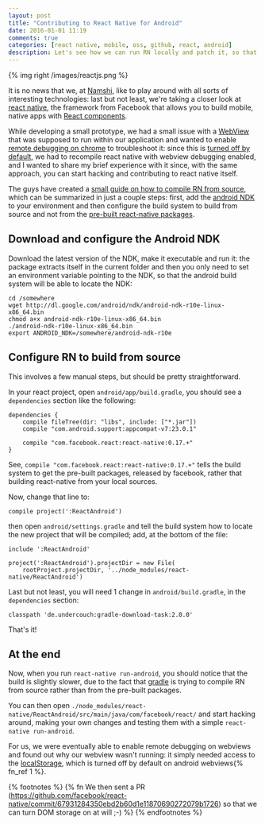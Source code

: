 ```yaml
---
layout: post
title: "Contributing to React Native for Android"
date: 2016-01-01 11:19
comments: true
categories: [react native, mobile, oss, github, react, android]
description: Let's see how we can run RN locally and patch it, so that we can give back to the community!
---
```


{% img right /images/reactjs.png %}

It is no news that we, at [Namshi](http://tech.namshi.com), like to play around with all
sorts of interesting technologies: last but not least, we're
taking a closer look at [react native](https://facebook.github.io/react-native/), the framework from Facebook
that allows you to build mobile, native apps with [React components](https://facebook.github.io/react/).

While developing a small prototype, we had a small issue with
a [WebView](http://developer.android.com/reference/android/webkit/WebView.html) that was supposed to run within our application and
wanted to enable [remote debugging on chrome](https://developer.chrome.com/devtools/docs/remote-debugging#debugging-webviews)
to troubleshoot it: since this is [turned
off by default](https://github.com/facebook/react-native/blob/e4272b456e6948c0942c610d3bc65bc29f0a7be6/ReactAndroid/src/main/java/com/facebook/react/views/webview/ReactWebViewManager.java#L77-L82), we had to recompile react native with webview
debugging enabled, and I wanted to share my brief experience with
it since, with the same approach, you can start hacking and
contributing to react native itself.

<!-- more -->

The guys have created a [small guide on how to compile RN from source](https://facebook.github.io/react-native/docs/android-building-from-source.html#content),
which can be summarized in just a couple steps: first, add the [android NDK](http://developer.android.com/tools/sdk/ndk/index.html) to
your environment and then configure the build system to build from source and
not from the [pre-built react-native packages](http://mvnrepository.com/artifact/com.facebook.react/react-native).

## Download and configure the Android NDK

Download the latest version of the NDK, make it executable
and run it: the package extracts itself in the current folder
and then you only need to set an environment variable
pointing to the NDK, so that the android build system will
be able to locate the NDK:

```
cd /somewhere
wget http://dl.google.com/android/ndk/android-ndk-r10e-linux-x86_64.bin
chmod a+x android-ndk-r10e-linux-x86_64.bin
./android-ndk-r10e-linux-x86_64.bin
export ANDROID_NDK=/somewhere/android-ndk-r10e
```

## Configure RN to build from source

This involves a few manual steps, but should be pretty straightforward.

In your react project, open `android/app/build.gradle`, you should see a
`dependencies` section like the following:

```
dependencies {
    compile fileTree(dir: "libs", include: ["*.jar"])
    compile "com.android.support:appcompat-v7:23.0.1"

    compile "com.facebook.react:react-native:0.17.+"
}
```

See, `compile "com.facebook.react:react-native:0.17.+"` tells the build system
to get the pre-built packages, released by facebook, rather that building react-native
from your local sources.

Now, change that line to:

```
compile project(':ReactAndroid')
```

then open `android/settings.gradle` and tell the build system how to locate
the new project that will be compiled; add, at the bottom of the file:

```
include ':ReactAndroid'

project(':ReactAndroid').projectDir = new File(
    rootProject.projectDir, '../node_modules/react-native/ReactAndroid')
```

Last but not least, you will need 1 change in `android/build.gradle`, in the
`dependencies` section:

```
classpath 'de.undercouch:gradle-download-task:2.0.0'
```

That's it!

## At the end

Now, when you run `react-native run-android`, you should notice that the
build is slightly slower, due to the fact that [gradle](http://gradle.org/)
is trying to compile RN from source rather than from the pre-built packages.

You can then open `./node_modules/react-native/ReactAndroid/src/main/java/com/facebook/react/`
and start hacking around, making your own changes and testing them with a simple
`react-native run-android`.

For us, we were eventually able to enable remote debugging on webviews and found out
why our webview wasn't running: it simply needed access to the
[localStorage](https://developer.mozilla.org/en/docs/Web/API/Window/localStorage),
which is turned off by default on android webviews{% fn_ref 1 %}.

{% footnotes %}
  {% fn We then sent a PR (https://github.com/facebook/react-native/commit/67931284350ebd2b60d1e11870690272079b1726) so that we can turn DOM storage on at will ;-) %}
{% endfootnotes %}